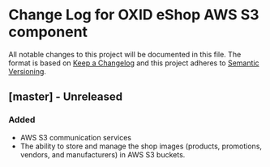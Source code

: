 # Change Log for OXID eShop AWS S3 component

All notable changes to this project will be documented in this file.
The format is based on [Keep a Changelog](http://keepachangelog.com/)
and this project adheres to [Semantic Versioning](http://semver.org/).

## [master] - Unreleased

### Added
- AWS S3 communication services
- The ability to store and manage the shop images (products, promotions, vendors, and manufacturers) in AWS S3 buckets.